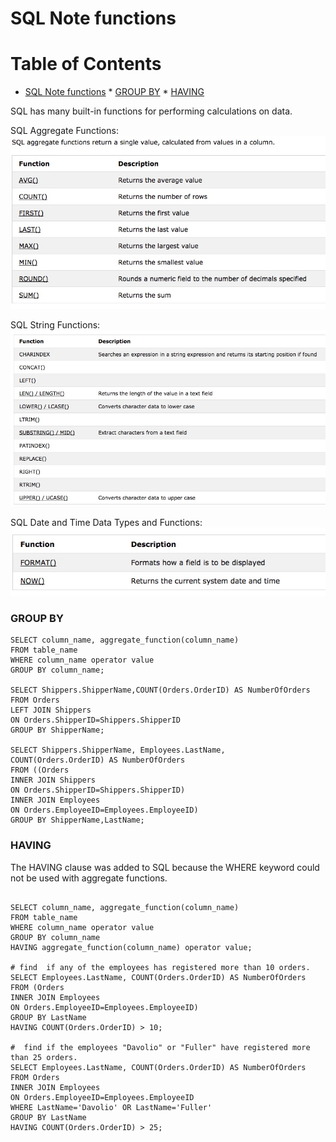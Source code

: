 # SQL Note functions
Table of Contents
=================

 * [SQL Note functions](#sql-note-functions)
       * [GROUP BY](#group-by)
       * [HAVING](#having)

SQL has many built-in functions for performing calculations on data.

SQL Aggregate Functions:<br>
![](media/14874148081967.jpg)

SQL String Functions:<br>
![](media/14874148261908.jpg)

SQL Date and Time Data Types and Functions:<br>
![](media/14874148362950.jpg)

### GROUP BY
```
SELECT column_name, aggregate_function(column_name)
FROM table_name
WHERE column_name operator value
GROUP BY column_name;

SELECT Shippers.ShipperName,COUNT(Orders.OrderID) AS NumberOfOrders FROM Orders
LEFT JOIN Shippers
ON Orders.ShipperID=Shippers.ShipperID
GROUP BY ShipperName;

SELECT Shippers.ShipperName, Employees.LastName,
COUNT(Orders.OrderID) AS NumberOfOrders
FROM ((Orders
INNER JOIN Shippers
ON Orders.ShipperID=Shippers.ShipperID)
INNER JOIN Employees
ON Orders.EmployeeID=Employees.EmployeeID)
GROUP BY ShipperName,LastName;
```

### HAVING
The HAVING clause was added to SQL because the WHERE keyword could not be used with aggregate functions.

```

SELECT column_name, aggregate_function(column_name)
FROM table_name
WHERE column_name operator value
GROUP BY column_name
HAVING aggregate_function(column_name) operator value;

# find  if any of the employees has registered more than 10 orders.
SELECT Employees.LastName, COUNT(Orders.OrderID) AS NumberOfOrders FROM (Orders
INNER JOIN Employees
ON Orders.EmployeeID=Employees.EmployeeID)
GROUP BY LastName
HAVING COUNT(Orders.OrderID) > 10;

#  find if the employees "Davolio" or "Fuller" have registered more than 25 orders.
SELECT Employees.LastName, COUNT(Orders.OrderID) AS NumberOfOrders FROM Orders
INNER JOIN Employees
ON Orders.EmployeeID=Employees.EmployeeID
WHERE LastName='Davolio' OR LastName='Fuller'
GROUP BY LastName
HAVING COUNT(Orders.OrderID) > 25;
```




